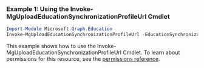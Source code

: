 ### Example 1: Using the Invoke-MgUploadEducationSynchronizationProfileUrl Cmdlet
```powershell
Import-Module Microsoft.Graph.Education
Invoke-MgUploadEducationSynchronizationProfileUrl -EducationSynchronizationProfileId $educationSynchronizationProfileId
```
This example shows how to use the Invoke-MgUploadEducationSynchronizationProfileUrl Cmdlet.
To learn about permissions for this resource, see the [permissions reference](/graph/permissions-reference).
